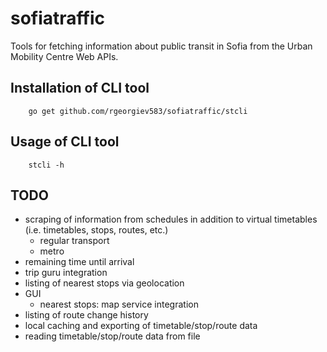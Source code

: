 # sofiatraffic
Tools for fetching information about public transit in Sofia from the Urban Mobility Centre Web APIs.

## Installation of CLI tool

        go get github.com/rgeorgiev583/sofiatraffic/stcli

## Usage of CLI tool

        stcli -h

## TODO

* scraping of information from schedules in addition to virtual timetables (i.e. timetables, stops, routes, etc.)
  * regular transport
  * metro
* remaining time until arrival
* trip guru integration
* listing of nearest stops via geolocation
* GUI
  * nearest stops: map service integration
* listing of route change history
* local caching and exporting of timetable/stop/route data
* reading timetable/stop/route data from file